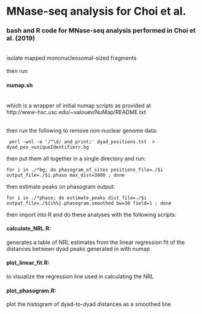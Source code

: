 # MNase-seq analysis for Choi et al.
<h3>bash and R code for MNase-seq analysis performed in Choi et al. (2019)  </h3>
<br/>
isolate mapped mononucleosomal-sized fragments
<br/>

<br/>
then run  <h4>numap.sh</h4> <br/>which is a wrapper of initial numap scripts as provided at <br/> http://www-hsc.usc.edu/~valouev/NuMap/README.txt<br/>
<br/>

then run the following to remove non-nuclear genome data:<br/>

	
	 perl -wnl -e '/^\d/ and print;' dyad_positions.txt  >  dyad_pos_<uniqueIdentifier>.bg
	
then put them all together in a single directory and run:

	for i in ./*bg; do phasogram_of_sites positions_file=./$i output_file=./$i.phaso max_dist=3000 ; done
	
then estimate peaks on phasogram output:

	for i in ./*phaso; do estimate_peaks dist_file=./$i output_file=./${i%%}.phasogram.smoothed bw=30 field=1 ; done

then import into R and do these analyses with the following scripts:
<br/>

<h4>calculate_NRL.R:</h4>  generates a table of NRL estimates from the linear regression fit of the distances between dyad peaks generated in with numap

<h4>plot_linear_fit.R:</h4>  to visualize the regression line used in calculating the NRL

<h4>plot_phasogram.R:</h4>  plot the histogram of dyad-to-dyad distances as a smoothed line
